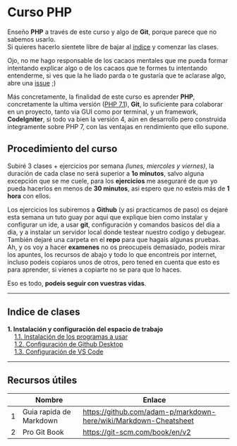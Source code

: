 # Curso PHP
Enseño **PHP** a través de este curso y algo de **Git**, porque parece que no sabemos usarlo.  
Si quieres hacerlo sientete libre de bajar al [indice](https://github.com/EduFdezSoy/curso-php/blob/master/README.md#indice-de-clases) y comenzar las clases.  

Ojo, no me hago responsable de los cacaos mentales que me pueda formar intentando explicar algo o de los cacaos que te formes tu intentando entenderme, si ves que la he liado parda o te gustaría que te aclarase algo, abre una [issue](https://github.com/EduFdezSoy/curso-php/issues) ;)  

Más concretamente, la finalidad de este curso es aprender **PHP**, concretamente la ultima versión ([PHP 7.1](http://php.net/)), **Git**, lo suficiente para colaborar en un proyecto, tanto via GUI como por terminal, y un framework, **CodeIgniter**, si todo va bien la versión 4, aún en desarrollo pero construida integramente sobre PHP 7, con las ventajas en rendimiento que ello supone.  

## Procedimiento del curso
Subiré 3 clases + ejercicios por semana *(lunes, miercoles y viernes)*, la duración de cada clase no será superior a **1o minutos**, salvo alguna excepción que se me cuele, para los **ejercicios** me aseguraré de que yo pueda hacerlos en menos de **30 minutos**, asi espero que no esteis más de **1 hora** con ellos.  
  
Los ejercicios los subiremos a **Github** (y asi practicamos de paso) os dejaré esta semana un tuto guay por aqui que explique bien como instalar y configurar un ide, a usar **git**, configuración y comandos basicos del dia a dia, y a instalar un servidor local donde testear nuestro codigo y debugear.  
También dejaré una carpeta en el **repo** para que hagais algunas pruebas.  
Ah, y os voy a hacer **examenes** no os preocupeis demasiado, podeis mirar los apuntes, los recursos de abajo y todo lo que encontreis por internet, incluso podeis copiaros unos de otros, pero tened en cuenta que esto es para aprender, si vienes a copiarte no se para que lo haces.  

Eso es todo, **podeis seguir con vuestras vidas**.  

---

## Indice de clases
**1. Instalación y configuración del espacio de trabajo**  
&nbsp;&nbsp;&nbsp;&nbsp;[1.1. Instalación de los programas a usar](https://github.com/EduFdezSoy/curso-php/blob/master/instalacion-ide.md#instalaci%C3%B3n-de-ide--git)  
&nbsp;&nbsp;&nbsp;&nbsp;[1.2. Configuración de Github Desktop](https://github.com/EduFdezSoy/curso-php/blob/master/configuracion-ghd.md)  
&nbsp;&nbsp;&nbsp;&nbsp;[1.3. Configuración de VS Code](https://github.com/EduFdezSoy/curso-php/blob/master/configuracion-ide.md)  

---

## Recursos útiles  
|     | Nombre                  | Enlace                                                             |
| :-: | ----------------------- | ------------------------------------------------------------------ |
|  1  | Guia rapida de Markdown | <https://github.com/adam-p/markdown-here/wiki/Markdown-Cheatsheet> |
|  2  | Pro Git Book            | <https://git-scm.com/book/en/v2>                                   |
